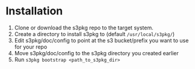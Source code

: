 # Installation
1. Clone or download the s3pkg repo to the target system.
1. Create a directory to install s3pkg to (default `/usr/local/s3pkg/`)
1. Edit s3pkg/doc/config to point at the s3 bucket/prefix you want to use for your repo
1. Move s3pkg/doc/config to the s3pkg directory you created earlier
1. Run `s3pkg bootstrap <path_to_s3pkg_dir>`

